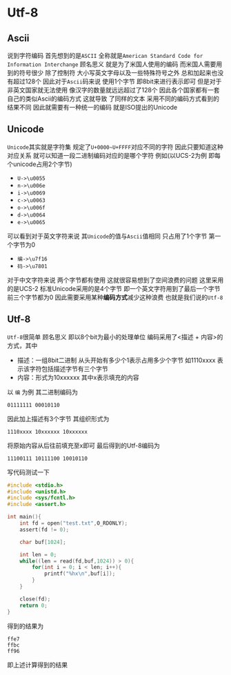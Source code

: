 # Utf-8

## Ascii
说到字符编码 首先想到的是`ASCII` 全称就是`American Standard Code for Information Interchange` 顾名思义 就是为了米国人使用的编码
而米国人需要用到的符号很少 除了控制符 大小写英文字母以及一些特殊符号之外 总和加起来也没有超过128个 因此对于`Ascii`码来说 使用1个字节
即8bit来进行表示即可 但是对于非英文国家就无法使用 像汉字的数量就远远超过了128个 因此各个国家都有一套自己的类似Ascii的编码方式 这就导致
了同样的文本 采用不同的编码方式看到的结果不同 因此就需要有一种统一的编码 就是ISO提出的Unicode

## Unicode
`Unicode`其实就是字符集 规定了`U+0000~U+FFFF`对应不同的字符 因此只要知道这种对应关系 就可以知道一段二进制编码对应的是哪个字符 例如(以UCS-2为例 即每个unicode占用2个字节) 

- `U->\u0055`
- `n->\u006e`
- `i->\u0069`
- `c->\u0063`
- `o->\u006f`
- `d->\u0064`
- `e->\u0065`

可以看到对于英文字符来说 其`Unicode`的值与`Ascii`值相同 只占用了1个字节 第一个字节为0

- `编->\u7f16` 
- `码->\u7801`

对于中文字符来说 两个字节都有使用 这就很容易想到了空间浪费的问题 这里采用的是UCS-2 标准Unicode采用的是4个字节 即一个英文字符用到了最后一个字节 前三个字节都为0 因此需要采用某种**编码方式**减少这种浪费 也就是我们说的`Utf-8`

## Utf-8
`Utf-8`很简单 顾名思义 即以8个bit为最小的处理单位 编码采用了<描述 + 内容>的方式，其中
* 描述：一组8bit二进制 从头开始有多少个1表示占用多少个字节 如1110xxxx 表示该字符包括描述字节有三个字节
* 内容：形式为10xxxxxx 其中x表示填充的内容

以 `编` 为例 其二进制编码为

`01111111 00010110` 

因此加上描述有3个字节 其组织形式为 

`1110xxxx 10xxxxxx 10xxxxxx` 

将原始内容从后往前填充至x即可 最后得到的Utf-8编码为

`11100111 10111100 10010110`

写代码测试一下
```C
#include <stdio.h>
#include <unistd.h>
#include <sys/fcntl.h>
#include <assert.h>

int main(){
    int fd = open("test.txt",O_RDONLY);
    assert(fd != 0);

    char buf[1024];

    int len = 0;
    while((len = read(fd,buf,1024)) > 0){
        for(int i = 0; i < len; i++){
            printf("%hx\n",buf[i]);
        }
    }

    close(fd);
    return 0;
}
```

得到的结果为
```
ffe7
ffbc
ff96
```
即上述计算得到的结果
